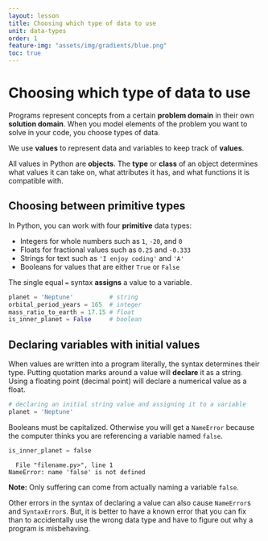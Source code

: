 ```yaml
---
layout: lesson
title: Choosing which type of data to use
unit: data-types
order: 1
feature-img: "assets/img/gradients/blue.png"
toc: true
---
```


# Choosing which type of data to use

Programs represent concepts from a certain **problem domain** in their own **solution domain**. When you model elements of the problem you want to solve in your code, you choose types of data.

We use **values** to represent data and variables to keep track of **values**.

All values in Python are **objects**. The **type** or **class** of an object determines what values it can take on, what attributes it has, and what functions it is compatible with.

## Choosing between primitive types

In Python, you can work with four **primitive** data types:

- Integers for whole numbers such as `1`, `-20`, and `0`
- Floats for fractional values such as `0.25` and `-0.333`
- Strings for text such as `'I enjoy coding'` and `'A'`
- Booleans for values that are either `True` or `False`

The single equal `=` syntax **assigns** a value to a variable.

```python
planet = 'Neptune'          # string
orbital_period_years = 165  # integer
mass_ratio_to_earth = 17.15 # float
is_inner_planet = False     # boolean
```

## Declaring variables with initial values

When values are written into a program literally, the syntax determines their type. Putting quotation marks around a value will **declare** it as a string. Using a floating point (decimal point) will declare a numerical value as a float.

```python
# declaring an initial string value and assigning it to a variable
planet = 'Neptune'
```

Booleans must be capitalized. Otherwise you will get a `NameError` because the computer thinks you are referencing a variable named `false`.

```python
is_inner_planet = false
```

```
  File "filename.py>", line 1
NameError: name 'false' is not defined
```

**Note:** Only suffering can come from actually naming a variable `false`.

Other errors in the syntax of declaring a value can also cause `NameError`s and `SyntaxError`s. But, it is better to have a known error that you can fix than to accidentally use the wrong data type and have to figure out why a program is misbehaving.
